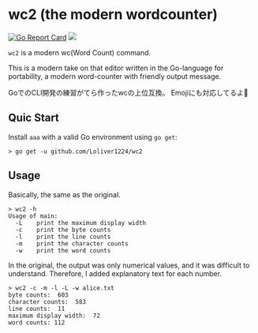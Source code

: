 # wc2 (the modern wordcounter)

[![Go Report Card](https://goreportcard.com/badge/github.com/Loliver1224/wc2)](https://goreportcard.com/report/github.com/Loliver1224/wc2)
<a href="LICENSE" alt="MIT License"><img src="http://img.shields.io/badge/license-MIT-blue.svg?style=flat" /></a>

`wc2` is a modern wc(Word Count) command.

This is a modern take on that editor written in the Go-language for portability,
a modern word-counter with friendly output message.

GoでのCLI開発の練習がてら作ったwcの上位互換。
Emojiにも対応してるよ🤗

## Quic Start
Install `aaa` with a valid Go environment using `go get`:
```shell
> go get -u github.com/Loliver1224/wc2
```

## Usage
Basically, the same as the original.

```shell
> wc2 -h
Usage of main:
  -L    print the maximum display width
  -c    print the byte counts
  -l    print the line counts
  -m    print the character counts
  -w    print the word counts
```

In the original, the output was only numerical values, and it was difficult to understand.
Therefore, I added explanatory text for each number.

```shell
> wc2 -c -m -l -L -w alice.txt
byte counts:  603
character counts:  583
line counts:  11
maximum display width:  72
word counts: 112
```
